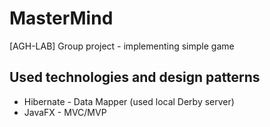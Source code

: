 # MasterMind
[AGH-LAB] Group project - implementing simple game

## Used technologies and design patterns

- Hibernate - Data Mapper (used local Derby server)
- JavaFX - MVC/MVP
